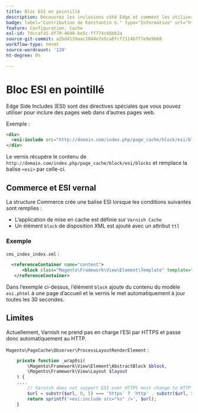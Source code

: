 ```yaml
---
title: Bloc ESI en pointillé
description: Découvrez les inclusions côté Edge et comment les utiliser pour incorporer des pages web.
badge: label="Contribution de Konstantin G." type="Informative" url="https://github.com/goivvy" tooltip="Constantin G."
feature: Configuration, Cache
exl-id: 7dccafa5-df79-4690-be5c-ff774c66bb2a
source-git-commit: a2bd4139aac1044e7e5ca8fcf2114b7f7e9e9b68
workflow-type: tm+mt
source-wordcount: '129'
ht-degree: 0%

---
```


# Bloc ESI en pointillé

Edge Side Includes (ESI) sont des directives spéciales que vous pouvez utiliser pour inclure des pages web dans d’autres pages web.

Exemple :

```html
<div>
  <esi:include src="http://domain.com/index.php/page_cache/block/esi/blocks"/>
</div>
```

Le vernis récupère le contenu de `http://domain.com/index.php/page_cache/block/esi/blocks` et remplace la balise `<esi>` par celle-ci.

## Commerce et ESI vernal

La structure Commerce crée une balise ESI lorsque les conditions suivantes sont remplies :

- L’application de mise en cache est définie sur `Varnish Cache`
- Un élément `block` de disposition XML est ajouté avec un attribut `ttl`

### Exemple

`cms_index_index.xml` :

```xml
  <referenceContainer name="content">
      <block class="Magento\Framework\View\Element\Template" template="Magento_Paypal::esi.phtml" ttl="30"/>
   </referenceContainer>
```

Dans l’exemple ci-dessus, l’élément `block` ajoute du contenu du modèle `esi.phtml` à une page d’accueil et le vernis le met automatiquement à jour toutes les 30 secondes.

## Limites

Actuellement, Varnish ne prend pas en charge l’ESI par HTTPS et passe donc automatiquement au HTTP.

`Magento\PageCache\Observer\ProcessLayoutRenderElement` :

```php
    private function _wrapEsi(
        \Magento\Framework\View\Element\AbstractBlock $block,
        \Magento\Framework\View\Layout $layout
    ) {
    ....
        // Varnish does not support ESI over HTTPS must change to HTTP
        $url = substr($url, 0, 5) === 'https' ? 'http' . substr($url, 5) : $url;
        return sprintf('<esi:include src="%s" />', $url);
    }
```
